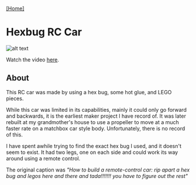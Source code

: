 [[Home]](https://orange.haus)

# Hexbug RC Car

![alt text](https://orange.haus/hexbugrc/hexbugcar.jpg "Picture of Car")

Watch the video [here](https://www.youtube.com/watch?v=n4c9sMm_AnY).

## About
This RC car was made by using a hex bug, some hot glue, and LEGO pieces.

While this car was limited in its capabilities, mainly it could only go forward and backwards, it is the earliest maker project I have record of. It was later rebuilt at my grandmother's house to use a propeller to move at a much faster rate on a matchbox car style body. Unfortunately, there is no record of this.

I have spent awhile trying to find the exact hex bug I used, and it doesn't seem to exist. It had two legs, one on each side and could work its way around using a remote control.

The original caption was *"How to build a remote-control car: rip apart a hex bug and legos here and there and tada!!!!!!! you have to figure out the rest"*